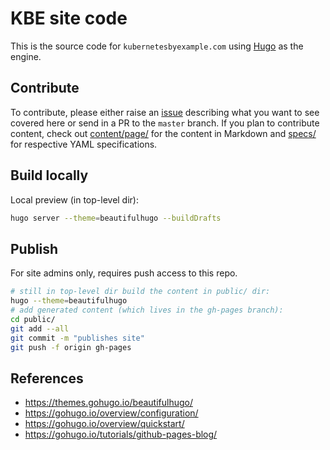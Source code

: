 # KBE site code

This is the source code for `kubernetesbyexample.com` using [Hugo](https://gohugo.io)
as the engine.

## Contribute

To contribute, please either raise an [issue](https://github.com/mhausenblas/kbe/issues)
describing what you want to see covered here or send in a PR to the `master` branch.
If you plan to contribute content, check out [content/page/](content/page/)
for the content in Markdown and [specs/](specs/) for respective YAML specifications.

## Build locally

Local preview (in top-level dir):

```bash
hugo server --theme=beautifulhugo --buildDrafts
```

## Publish

For site admins only, requires push access to this repo.

```bash
# still in top-level dir build the content in public/ dir:
hugo --theme=beautifulhugo
# add generated content (which lives in the gh-pages branch):
cd public/
git add --all
git commit -m "publishes site"
git push -f origin gh-pages
```

## References

- https://themes.gohugo.io/beautifulhugo/
- https://gohugo.io/overview/configuration/
- https://gohugo.io/overview/quickstart/
- https://gohugo.io/tutorials/github-pages-blog/
